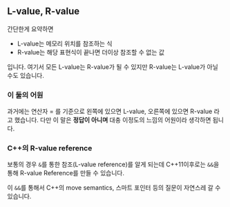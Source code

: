 ## L-value, R-value

간단한게 요약하면

- L-value는 메모리 위치를 참조하는 식
- R-value는 해당 표현식이 끝나면 더이상 참조할 수 없는 값

입니다. 여기서 모든 L-value는 R-value가 될 수 있지만 R-value는 L-value가 아닐 수도 있습니다.



### 이 둘의 어원

과거에는 연산자 = 를 기준으로 왼쪽에 있으면 L-value, 오른쪽에 있으면 R-value 라고 했습니다. 다만 이 말은 **정답이 아니며** 대충 이정도의 느낌의 어원이라 생각하면 됩니다.



### C++의 R-value reference

보통의 경우 `&`를 통한 참조(L-value reference)를 알게 되는데 C++11이후로는 `&&`을 통해 R-value Reference를 만들 수 있습니다.

이 `&&`를 통해서 C++의 move semantics, 스마트 포인터 등의 질문이 자연스레 갈 수 있습니다.